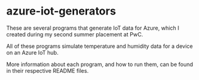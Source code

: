 # azure-iot-generators

These are several programs that generate IoT data for Azure, which I created during my second summer placement at PwC.

All of these programs simulate temperature and humidity data for a device on an Azure IoT hub.

More information about each program, and how to run them, can be found in their respective README files.


